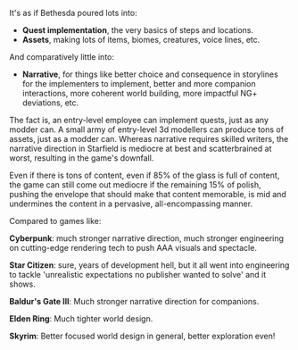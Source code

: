 
It's as if Bethesda poured lots into:
+ **Quest implementation**, the very basics of steps and locations.
+ **Assets**, making lots of items, biomes, creatures, voice lines, etc.

And comparatively little into:
+ **Narrative**, for things like better choice and consequence in storylines for the implementers to implement, better and more companion interactions, more coherent world building, more impactful NG+ deviations, etc.

The fact is, an entry-level employee can implement quests, just as any modder can. A small army of entry-level 3d modellers can produce tons of assets, just as a modder can. Whereas narrative requires skilled writers, the narrative direction in Starfield is mediocre at best and scatterbrained at worst, resulting in the game's downfall.

Even if there is tons of content, even if 85% of the glass is full of content, the game can still come out mediocre if the remaining 15% of polish, pushing the envelope that should make that content memorable, is mid and undermines the content in a pervasive, all-encompassing manner.

Compared to games like:

**Cyberpunk**: much stronger narrative direction, much stronger engineering on cutting-edge rendering tech to push AAA visuals and spectacle.

**Star Citizen**: sure, years of development hell, but it all went into engineering to tackle 'unrealistic expectations no publisher wanted to solve' and it shows.

**Baldur's Gate III**: Much stronger narrative direction for companions.

**Elden Ring**: Much tighter world design.

**Skyrim**: Better focused world design in general, better exploration even! 